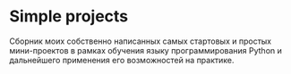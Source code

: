 # Simple projects

Сборник моих собственно написанных самых стартовых и простых мини-проектов в рамках обучения языку программирования Python и дальнейшего применения его возможностей на практике.
